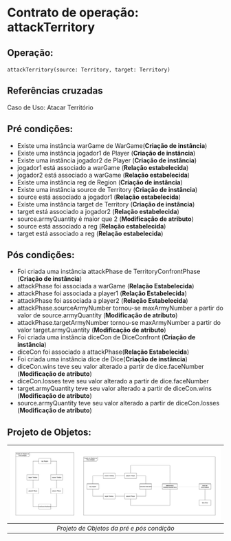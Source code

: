 # Contrato de operação: attackTerritory

## Operação: 
`attackTerritory(source: Territory, target: Territory)`
## Referências cruzadas
Caso de Uso: Atacar Território
## Pré condições:
- Existe uma instância warGame de WarGame(**Criação de instância**)
- Existe uma instância jogador1 de Player (**Criação de instância**)    
- Existe uma instância jogador2 de Player (**Criação de instância**)
- jogador1 está associado a warGame (**Relação estabelecida**)
- jogador2 está associado a warGame (**Relação estabelecida**)     
- Existe uma instância reg de Region (**Criação de instância**)
- Existe uma instância source de Territory (**Criação de instância**)
- source está associado a jogador1 (**Relação estabelecida**)
- Existe uma instância target de Territory (**Criação de instância**)
- target está associado a jogador2 (**Relação estabelecida**)
- source.armyQuantity é maior que 2 (**Modificação de atributo**)
- source está associado a reg (**Relação estabelecida**)
- target está associado a reg (**Relação estabelecida**)
## Pós condições:
- Foi criada uma instância attackPhase de TerritoryConfrontPhase (**Criação de instância**)
- attackPhase foi associada a warGame (**Relação Estabelecida**)
- attackPhase foi associada a player1 (**Relação Estabelecida**)
- attackPhase foi associada a player2 (**Relação Estabelecida**)
- attackPhase.sourceArmyNumber tornou-se maxArmyNumber a partir do valor de source.armyQuantity (**Modificação de atributo**)
- attackPhase.targetArmyNumber tornou-se maxArmyNumber a partir do valor target.armyQuantity (**Modificação de atributo**)
- Foi criada uma instância diceCon de DiceConfront (**Criação de instância**)
- diceCon foi associado a attackPhase(**Relação Estabelecida**)
- Foi criada uma instância dice de Dice(**Criação de instância**)
- diceCon.wins teve seu valor alterado a partir de dice.faceNumber (**Modificação de atributo**)
- diceCon.losses teve seu valor alterado a partir de dice.faceNumber 
- target.armyQuantity teve seu valor alterado a partir de diceCon.wins (**Modificação de atributo**)
- source.armyQuantity teve seu valor alterado a partir de diceCon.losses (**Modificação de atributo**)

## Projeto de Objetos:

| ![Projeto de Objetos](collaboration-diagram.png) | 
|:--:| 
| *Projeto de Objetos da pré e pós condição* |
